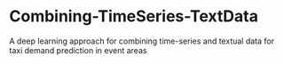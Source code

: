 # Combining-TimeSeries-TextData
A deep learning approach for combining time-series and textual data for taxi demand prediction in event areas
